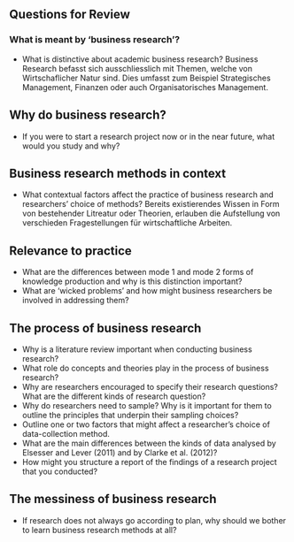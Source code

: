 ## Questions for Review

### What is meant by ‘business research’?
- What is distinctive about academic business research?
Business Research befasst sich ausschliesslich mit Themen, welche von Wirtschaflicher Natur sind. Dies umfasst zum Beispiel Strategisches Management, Finanzen oder auch Organisatorisches Management.

## Why do business research?
- If you were to start a research project now or in the near future, what would you study and why?  

## Business research methods in context
- What contextual factors affect the practice of business research and researchers’ choice of methods?
Bereits existierendes Wissen in Form von bestehender Litreatur oder Theorien, erlauben die Aufstellung von verschieden Fragestellungen für wirtschaftliche Arbeiten.

## Relevance to practice
- What are the differences between mode 1 and mode 2 forms of knowledge production and why is this distinction important?
- What are ‘wicked problems’ and how might business researchers be involved in addressing them?  
## The process of business research
- Why is a literature review important when conducting business research?
- What role do concepts and theories play in the process of business research?
- Why are researchers encouraged to specify their research questions? What are the different kinds of research question?
- Why do researchers need to sample? Why is it important for them to outline the principles that underpin their sampling choices?
- Outline one or two factors that might affect a researcher’s choice of data-collection method.
- What are the main differences between the kinds of data analysed by Elsesser and Lever (2011) and by Clarke et al. (2012)?
- How might you structure a report of the findings of a research project that you conducted?

## The messiness of business research
- If research does not always go according to plan, why should we bother to learn business research methods at all?